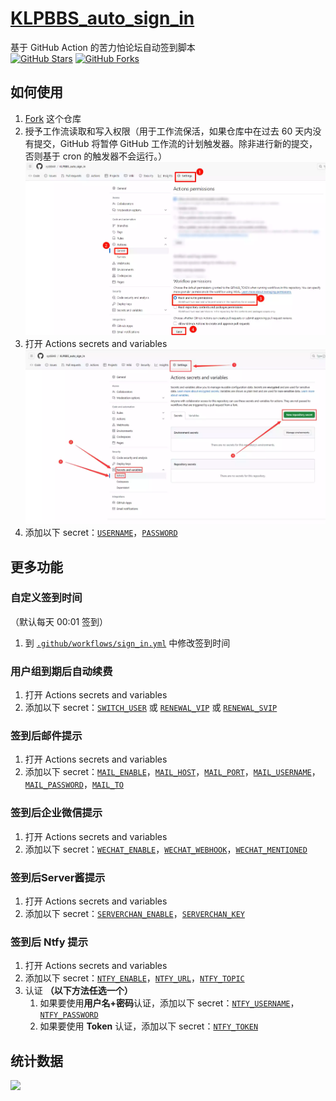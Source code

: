 # [KLPBBS_auto_sign_in](https://github.com/xyz8848/KLPBBS_auto_sign_in)
基于 GitHub Action 的苦力怕论坛自动签到脚本  
[![GitHub Stars](https://img.shields.io/github/stars/GrandDuke1106/KLPBBS_auto_sign_in)](https://github.com/GrandDuke1106/KLPBBS_auto_sign_in/stargazers)
[![GitHub Forks](https://img.shields.io/github/forks/GrandDuke1106/KLPBBS_auto_sign_in)](https://github.com/GrandDuke1106/KLPBBS_auto_sign_in/network/members)

## 如何使用

1. [Fork](https://github.com/GrandDuke1106/KLPBBS_auto_sign_in/fork) 这个仓库
2. 授予工作流读取和写入权限（用于工作流保活，如果仓库中在过去 60 天内没有提交，GitHub 将暂停 GitHub 工作流的计划触发器。除非进行新的提交，否则基于 cron 的触发器不会运行。）
![step2.webp](img/step2.webp)
3. 打开 Actions secrets and variables  
![step3.webp](img/step3.webp)
4. 添加以下 secret：[`USERNAME`](docs/secrets.md#username)，[`PASSWORD`](docs/secrets.md#password)

## 更多功能
### 自定义签到时间
（默认每天 00:01 签到）
1. 到 [`.github/workflows/sign_in.yml`](.github/workflows/sign_in.yml) 中修改签到时间

### 用户组到期后自动续费
1. 打开 Actions secrets and variables
2. 添加以下 secret：[`SWITCH_USER`](docs/secrets.md#switch_user) 或 [`RENEWAL_VIP`](docs/secrets.md#renewal_vip) 或 [`RENEWAL_SVIP`](docs/secrets.md#renewal_svip)

### 签到后邮件提示
1. 打开 Actions secrets and variables
2. 添加以下 secret：[`MAIL_ENABLE`](docs/secrets.md#mail_enable)，[`MAIL_HOST`](docs/secrets.md#mail_host)，[`MAIL_PORT`](docs/secrets.md#mail_port)，[`MAIL_USERNAME`](hdocs/secrets.md#mail_username)，[`MAIL_PASSWORD`](docs/secrets.md#mail_password)，[`MAIL_TO`](docs/secrets.md#mail_to)

### 签到后企业微信提示
1. 打开 Actions secrets and variables
2. 添加以下 secret：[`WECHAT_ENABLE`](docs/secrets.md#wechat_enable)，[`WECHAT_WEBHOOK`](docs/secrets.md#wechat_webhook)，[`WECHAT_MENTIONED`](docs/secrets.md#wechat_mentioned)

### 签到后Server酱提示
1. 打开 Actions secrets and variables
2. 添加以下 secret：[`SERVERCHAN_ENABLE`](docs/secrets.md#serverchan_enable)，[`SERVERCHAN_KEY`](hdocs/secrets.md#serverchan_key)

### 签到后 Ntfy 提示
1. 打开 Actions secrets and variables
2. 添加以下 secret：[`NTFY_ENABLE`](docs/secrets.md#ntfy_enable)，[`NTFY_URL`](docs/secrets.md#ntfy_url)，[`NTFY_TOPIC`](docs/secrets.md#ntfy_topic)
3. 认证 **（以下方法任选一个）**
    1. 如果要使用**用户名+密码**认证，添加以下 secret：[`NTFY_USERNAME`](docs/secrets.md#ntfy_username)，[`NTFY_PASSWORD`](docs/secrets.md#ntfy_password)
    2. 如果要使用 **Token** 认证，添加以下 secret：[`NTFY_TOKEN`](docs/secrets.md#ntfy_token)

## 统计数据
![](https://repobeats.axiom.co/api/embed/61dc140b2e19a099f83e593318024e98f7b66be5.svg)
